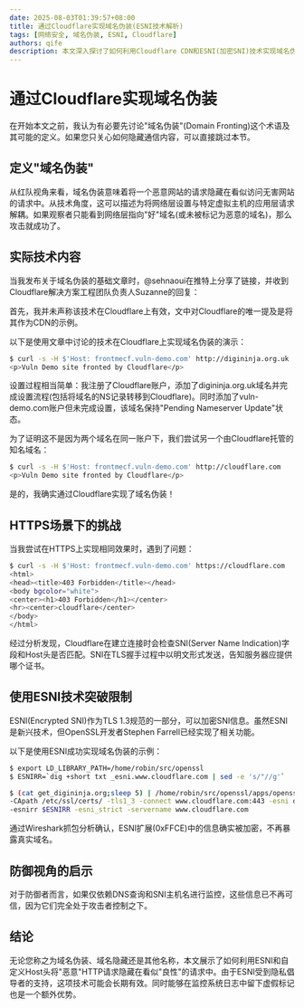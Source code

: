 ```yaml
---
date: 2025-08-03T01:39:57+08:00
title: 通过Cloudflare实现域名伪装(ESNI技术解析)
tags: [网络安全, 域名伪装, ESNI, Cloudflare]
authors: qife
description: 本文深入探讨了如何利用Cloudflare CDN和ESNI(加密SNI)技术实现域名伪装，详细分析了HTTP/HTTPS请求中SNI字段的作用，并提供了完整的PoC验证过程，揭示了这种技术对网络监控带来的挑战。
---
```


# 通过Cloudflare实现域名伪装

在开始本文之前，我认为有必要先讨论"域名伪装"(Domain Fronting)这个术语及其可能的定义。如果您只关心如何隐藏通信内容，可以直接跳过本节。

## 定义"域名伪装"

从红队视角来看，域名伪装意味着将一个恶意网站的请求隐藏在看似访问无害网站的请求中。从技术角度，这可以描述为将网络层设置与特定虚拟主机的应用层请求解耦。如果观察者只能看到网络层指向"好"域名(或未被标记为恶意的域名)，那么攻击就成功了。

## 实际技术内容

当我发布关于域名伪装的基础文章时，@sehnaoui在推特上分享了链接，并收到Cloudflare解决方案工程团队负责人Suzanne的回复：

首先，我并未声称该技术在Cloudflare上有效，文中对Cloudflare的唯一提及是将其作为CDN的示例。

以下是使用文章中讨论的技术在Cloudflare上实现域名伪装的演示：

```bash
$ curl -s -H $'Host: frontmecf.vuln-demo.com' http://digininja.org.uk
<p>Vuln Demo site fronted by Cloudflare</p>
```

设置过程相当简单：我注册了Cloudflare账户，添加了digininja.org.uk域名并完成设置流程(包括将域名的NS记录转移到Cloudflare)。同时添加了vuln-demo.com账户但未完成设置，该域名保持"Pending Nameserver Update"状态。

为了证明这不是因为两个域名在同一账户下，我们尝试另一个由Cloudflare托管的知名域名：

```bash
$ curl -s -H $'Host: frontmecf.vuln-demo.com' http://cloudflare.com
<p>Vuln Demo site fronted by Cloudflare</p>
```

是的，我确实通过Cloudflare实现了域名伪装！

## HTTPS场景下的挑战

当我尝试在HTTPS上实现相同效果时，遇到了问题：

```bash
$ curl -s -H $'Host: frontmecf.vuln-demo.com' https://cloudflare.com
<html>
<head><title>403 Forbidden</title></head>
<body bgcolor="white">
<center><h1>403 Forbidden</h1></center>
<hr><center>cloudflare</center>
</body>
</html>
```

经过分析发现，Cloudflare在建立连接时会检查SNI(Server Name Indication)字段和Host头是否匹配。SNI在TLS握手过程中以明文形式发送，告知服务器应提供哪个证书。

## 使用ESNI技术突破限制

ESNI(Encrypted SNI)作为TLS 1.3规范的一部分，可以加密SNI信息。虽然ESNI是新兴技术，但OpenSSL开发者Stephen Farrell已经实现了相关功能。

以下是使用ESNI成功实现域名伪装的示例：

```bash
$ export LD_LIBRARY_PATH=/home/robin/src/openssl
$ ESNIRR=`dig +short txt _esni.www.cloudflare.com | sed -e 's/"//g'`

$ (cat get_digininja.org;sleep 5) | /home/robin/src/openssl/apps/openssl s_client \
-CApath /etc/ssl/certs/ -tls1_3 -connect www.cloudflare.com:443 -esni digininja.org.uk \
-esnirr $ESNIRR -esni_strict -servername www.cloudflare.com
```

通过Wireshark抓包分析确认，ESNI扩展(0xFFCE)中的信息确实被加密，不再暴露真实域名。

## 防御视角的启示

对于防御者而言，如果仅依赖DNS查询和SNI主机名进行监控，这些信息已不再可信，因为它们完全处于攻击者控制之下。

## 结论

无论您称之为域名伪装、域名隐藏还是其他名称，本文展示了如何利用ESNI和自定义Host头将"恶意"HTTP请求隐藏在看似"良性"的请求中。由于ESNI受到隐私倡导者的支持，这项技术可能会长期有效。同时能够在监控系统日志中留下虚假标记也是一个额外优势。